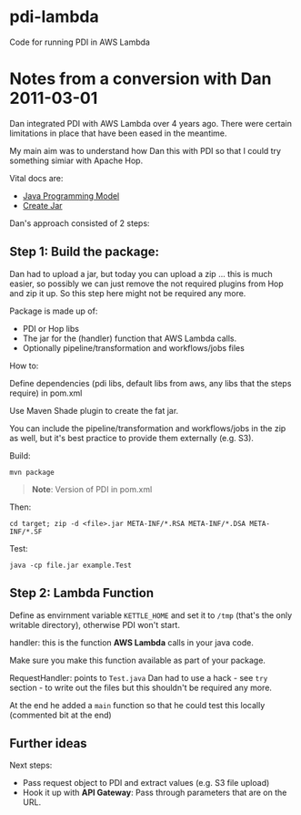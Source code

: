 # pdi-lambda
Code for running PDI in AWS Lambda

# Notes from a conversion with Dan 2011-03-01

Dan integrated PDI with AWS Lambda over 4 years ago. There were certain limitations in place that have been eased in the meantime.

My main aim was to understand how Dan this with PDI so that I could try something simiar with Apache Hop.

Vital docs are:

- [Java Programming Model](http://docs.aws.amazon.com/lambda/latest/dg/java-programming-model.html)
- [Create Jar](http://docs.aws.amazon.com/lambda/latest/dg/java-create-jar-pkg-maven-no-ide.html)

Dan's approach consisted of 2 steps:

## Step 1: Build the package: 

Dan had to upload a jar, but today you can upload a zip ... this is much easier, so possibly we can just remove the not required plugins from Hop and zip it up. So this step here might not be required any more.

Package is made up of:

- PDI or Hop libs
- The jar for the (handler) function that AWS Lambda calls.
- Optionally pipeline/transformation and workflows/jobs files

How to:

Define dependencies (pdi libs, default libs from aws, any libs that the steps require) in pom.xml

Use Maven Shade plugin to create the fat jar.

You can include the pipeline/transformation and workflows/jobs in the zip as well, but it's best practice to provide them externally (e.g. S3).


Build:

```
mvn package
```

> **Note**: Version of PDI in pom.xml

Then:

```
cd target; zip -d <file>.jar META-INF/*.RSA META-INF/*.DSA META-INF/*.SF
```

Test:

```
java -cp file.jar example.Test
```


## Step 2: Lambda Function

Define as envirnment variable `KETTLE_HOME` and set it to `/tmp` (that's the only writable directory), otherwise PDI won't start.

handler: this is the function **AWS Lambda** calls in your java code.

Make sure you make this function available as part of your package.

RequestHandler: points to `Test.java`
Dan had to use a hack - see `try` section - to write out the files but this shouldn't be required any more. 

At the end he added a `main` function so that he could test this locally (commented bit at the end)

## Further ideas

Next steps:

- Pass request object to PDI and extract values (e.g. S3 file upload)
- Hook it up with **API Gateway**: Pass through parameters that are on the URL.

